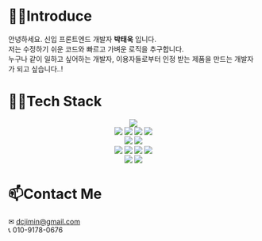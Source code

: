 # 🙋‍♂️Introduce

안녕하세요. 신입 프론트엔드 개발자 **박태욱** 입니다.<br/>
저는 수정하기 쉬운 코드와 빠르고 가벼운 로직을 추구합니다.<br/>
누구나 같이 일하고 싶어하는 개발자, 이용자들로부터 인정 받는 제품을 만드는 개발자가 되고 싶습니다..!

# 👩‍💻Tech Stack

<p align="center">
<img src="https://img.shields.io/badge/Javascript-F7DF1E?style=flat-square&logo=Javascript&logoColor=white"/></a><br/>
<img src="https://img.shields.io/badge/React-61DAFB?style=flat-square&logo=React&logoColor=white"/></a>
<img src="https://img.shields.io/badge/React Router-CA4245?style=flat-square&logo=React Router&logoColor=white"/></a>
<img src="https://img.shields.io/badge/Redux-764ABC?style=flat-square&logo=Redux&logoColor=white"/>
<img src="https://img.shields.io/badge/styled components-DB7093?style=flat-square&logo=styled-components&logoColor=white"/></a><br/>
<img src="https://img.shields.io/badge/React Native-61DAFB?style=flat-square&logo=React&logoColor=white"/></a>
<img src="https://img.shields.io/badge/Expo-000020?style=flat-square&logo=Expo&logoColor=white"/></a><br/>
<img src="https://img.shields.io/badge/Node.js-339933?style=flat-square&logo=Node.js&logoColor=white"/>
<img src="https://img.shields.io/badge/Express-000000?style=flat-square&logo=Express&logoColor=white"/>
<img src="https://img.shields.io/badge/MongoDB-47A248?style=flat-square&logo=MongoDB&logoColor=white"/>
<img src="https://img.shields.io/badge/Firebase-FFCA28?style=flat-square&logo=Firebase&logoColor=white"/><br/>
<img src="https://img.shields.io/badge/Jest-C21325?style=flat-square&logo=Jest&logoColor=white"/>
<img src="https://img.shields.io/badge/Testing Library-E33332?style=flat-square&logo=Testing Library&logoColor=white"/>
</p>

# 📫Contact Me

✉ dcjimin@gmail.com <br/>
📞 010-9178-0676
